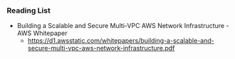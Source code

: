 
### Reading List

- Building a Scalable and Secure Multi-VPC AWS Network Infrastructure - AWS Whitepaper
   - https://d1.awsstatic.com/whitepapers/building-a-scalable-and-secure-multi-vpc-aws-network-infrastructure.pdf

